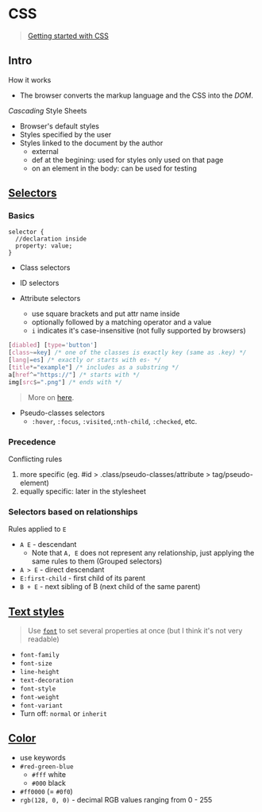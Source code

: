# CSS

> [Getting started with CSS](https://developer.mozilla.org/en-US/docs/Web/Guide/CSS/Getting_started)

## Intro
How it works
* The browser converts the markup language and the CSS into the *DOM*.

*Cascading* Style Sheets
* Browser's default styles
* Styles specified by the user
* Styles linked to the document by the author
  * external
  * def at the begining: used for styles only used on that page
  * on an element in the body: can be used for testing


## [Selectors](https://developer.mozilla.org/en-US/docs/Web/Guide/CSS/Getting_Started/Selectors)

### Basics
```
selector { 
  //declaration inside
  property: value;
}
```
* Class selectors
* ID selectors


* Attribute selectors
  * use square brackets and put attr name inside
  * optionally followed by a matching operator and a value
  * `i` indicates it's case-insensitive (not fully supported by browsers)

```css
[diabled] [type='button']
[class~=key] /* one of the classes is exactly key (same as .key) */
[lang|=es] /* exactly or starts with es- */
[title*="example"] /* includes as a substring */
a[href^="https://"] /* starts with */
img[src$=".png"] /* ends with */
```
> More on [here](https://developer.mozilla.org/en-US/docs/Web/CSS/Attribute_selectors).

* Pseudo-classes selectors
  * `:hover`, `:focus`, `:visited`,`:nth-child`, `:checked`, etc.

### Precedence

Conflicting rules

1. more specific (eg. #id > .class/pseudo-classes/attribute > tag/pseudo-element)
2. equally specific: later in the stylesheet

### Selectors based on relationships

Rules applied to `E`

* `A E` - descendant
  * Note that `A, E` does not represent any relationship, just applying the same rules to them (Grouped selectors)
* `A > E` - direct descendant
* `E:first-child` - first child of its parent
* `B + E` - next sibling of B (next child of the same parent)


## [Text styles](https://developer.mozilla.org/en-US/docs/Web/Guide/CSS/Getting_Started/Text_styles)

> Use [`font`](https://developer.mozilla.org/en-US/docs/Web/CSS/font) to set several properties at once (but I think it's not very readable)

* `font-family`
* `font-size`
* `line-height`
* `text-decoration`
* `font-style`
* `font-weight`
* `font-variant`
* Turn off: `normal` or `inherit`

## [Color](https://developer.mozilla.org/en-US/docs/Web/Guide/CSS/Getting_Started/Color)

* use keywords
* `#red-green-blue`
  * `#fff` white
  * `#000` black
* `#ff0000` (= `#0f0`)
* `rgb(128, 0, 0)` - decimal RGB values ranging from 0 - 255






